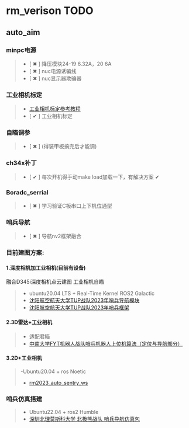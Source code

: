 # rm_verison TODO

## auto_aim

### minpc电源
> - [  &#x2716;  ] 降压模块24-19 6.32A，20 6A 
> - [  &#x2716;  ] nuc电源诱骗线              
> - [  &#x2716;  ] nuc显示器欺骗器            

### 工业相机标定
> - [工业相机标定参考教程](https://zhuanlan.zhihu.com/p/488925991?utm_id=0)
> - [  &#x2714;  ] 工业相机标定

### 自瞄调参
> - [  &#x2716;  ] (得装甲板搞完后才能调)

### ch34x补丁
> - [  &#x2714;  ] 每次开机得手动make load加载一下，有解决方案 &#x2714; 


### Boradc_serrial
> - [  &#x2716;  ] 学习验证C板串口上下机位通型

### 哨兵导航
> - [  &#x2716;  ] 导航nv2框架融合

### 目前建图方案:

#### 1.深度相机加工业相机(目前有设备)
融合D345i深度相机点云建图
工业相机自瞄
> - ubuntu20.04 LTS + Real-Time Kernel ROS2 Galactic
> -  [沈阳航空航天大学TUP战队2023年哨兵导航模块](https://github.com/tup-robomaster/TUP2023-Sentry-Nav/tree/02b77a72ef0a05879c58c0b785b2c7aabacc46c1)
> - [沈阳航空航天大学TUP战队2023年哨兵框架](https://github.com/tup-robomaster/TUP2023-Sentry-Framework/tree/main#rx)

#### 2.3D雷达+工业相机
> - 适配君瞄
> - [中南大学FYT机器人战队哨兵机器人上位机算法（定位与导航部分）](https://github.com/baiyeweiguang/CSU-RM-Sentry)

#### 3.2D+工业相机
> -Ubuntu20.04 + ros Noetic
> - [rm2023_auto_sentry_ws](https://github.com/SCAU-RM-NAV/rm2023_auto_sentry_ws)

### 哨兵仿真搭建
> - Ubuntu22.04 + ros2 Humble
> - [深圳北理莫斯科大学 北极熊战队 哨兵导航仿真包](https://github.com/LihanChen2004/PB_RMSimulation)

